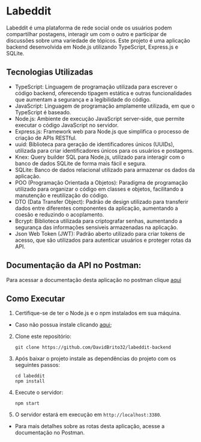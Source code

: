 # Labeddit

Labeddit é uma plataforma de rede social onde os usuários podem compartilhar postagens, interagir um com o outro e participar de discussões sobre uma variedade de tópicos. Este projeto é uma aplicação backend desenvolvida em Node.js utilizando TypeScript, Express.js e SQLite.

## Tecnologias Utilizadas

- TypeScript: Linguagem de programação utilizada para escrever o código backend, oferecendo tipagem estática e outras funcionalidades que aumentam a segurança e a legibilidade do código.
- JavaScript: Linguagem de programação amplamente utilizada, em que o TypeScript é baseado.
- Node.js: Ambiente de execução JavaScript server-side, que permite executar o código JavaScript no servidor.
- Express.js: Framework web para Node.js que simplifica o processo de criação de APIs RESTful.
- uuid: Biblioteca para geração de identificadores únicos (UUIDs), utilizada para criar identificadores únicos para os usuários e postagens.
- Knex: Query builder SQL para Node.js, utilizado para interagir com o banco de dados SQLite de forma mais fácil e segura.
- SQLite: Banco de dados relacional utilizado para armazenar os dados da aplicação.
- POO (Programação Orientada a Objetos): Paradigma de programação utilizado para organizar o código em classes e objetos, facilitando a manutenção e reutilização do código.
- DTO (Data Transfer Object): Padrão de design utilizado para transferir dados entre diferentes componentes da aplicação, aumentando a coesão e reduzindo o acoplamento.
- Bcrypt: Biblioteca utilizada para criptografar senhas, aumentando a segurança das informações sensíveis armazenadas na aplicação.
- Json Web Token (JWT): Padrão aberto utilizado para criar tokens de acesso, que são utilizados para autenticar usuários e proteger rotas da API.

## Documentação da API no Postman:
Para acessar a documentação desta aplicação no postman clique [aqui](link-da-documentacao-aqui)


## Como Executar

1. Certifique-se de ter o Node.js e o npm instalados em sua máquina.
- Caso não possua instale clicando [aqui](https://nodejs.org/en);
2. Clone este repositório:

   ```
   git clone https://github.com/DavidBrito32/labeddit-backend
   ```

3. Após baixar o projeto instale as dependências do projeto com os seguintes passos:

   ```
   cd labeddit
   npm install
   ```

4. Execute o servidor:

   ```
   npm start
   ```

5. O servidor estará em execução em `http://localhost:3380`.


- Para mais detalhes sobre as rotas desta aplicação, acesse a documentação no Postman.
